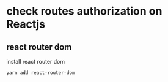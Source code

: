 # check routes authorization on Reactjs

## react router dom
install react router dom  
```bash
yarn add react-router-dom
 ```